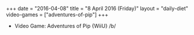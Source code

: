 +++
date = "2016-04-08"
title = "8 April 2016 (Friday)"
layout = "daily-diet"
video-games = ["adventures-of-pip"]
+++


* Video Game: Adventures of Pip {WiiU} /b/